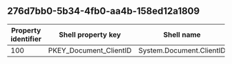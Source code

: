 ## 276d7bb0-5b34-4fb0-aa4b-158ed12a1809

Property identifier | Shell property key | Shell name | Alias
--- | --- | --- | ---
100 | PKEY_Document_ClientID | System.Document.ClientID | 

